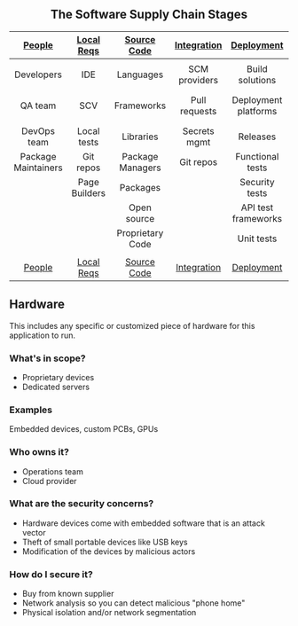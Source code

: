 <center>

## The Software Supply Chain Stages

| [People](PEOPLE.md#people) | [Local Reqs](LOCAL.md#local-requirements) | [Source Code](CODE.md#source-code) | [Integration](INTEGRATION.md#continuous-integration) | [Deployment](DEPLOYMENT.md#continuous-deployment) | [Runtime](RUNTIME.md#runtime) | [Hardware](HARDWARE.md#hardware) | [DNS](DNS.md#dns) | [Services](SERVICES.md#services) | [Cloud](CLOUD.md#cloud-resources)
| :---------: | :----------: | :--------------: | :-----------: | :------------------: | :-----------------: | :---------: | :------: | :----------------: | :---------:
|             |               |                  |               |                      |                     |             |          |                    |                 |
| Developers  | IDE           | Languages        | SCM providers | Build solutions      | Servers             | Embedded PC | URL      | SaaS solutions     | CDN             |
| QA team     | SCV           | Frameworks       | Pull requests | Deployment platforms | Operating systems   | PCB         | hostname | Third party APIs   | Cloud services  |
| DevOps team | Local tests   | Libraries        | Secrets mgmt  | Releases             | Webservers          | USB dongle  |          | Payment gateways   |                 |
| Package Maintainers | Git repos     | Package Managers | Git repos     | Functional tests     | Application servers | GPU/CPU     |          | Identity Providers |                 |
|             | Page Builders | Packages         |               | Security tests       | Web engines         |             |          | Analytics          |                 |
|             |               | Open source      |               | API test frameworks  | Databases           |             |          | Proxies            |                 |
|             |               | Proprietary Code |               | Unit tests           |                     |             |          |                    |                 |
|             |               |                  |               |                      |                     |             |          |                    |                 |
| [People](PEOPLE.md#people) | [Local Reqs](LOCAL.md#local-requirements) | [Source Code](CODE.md#source-code) | [Integration](INTEGRATION.md#continuous-integration) | [Deployment](DEPLOYMENT.md#continuous-deployment) | [Runtime](RUNTIME.md#runtime) | [Hardware](HARDWARE.md#hardware) | [DNS](DNS.md#dns) | [Services](SERVICES.md#services) | [Cloud](CLOUD.md#cloud-resources)

</center>

## Hardware

This includes any specific or customized piece of hardware for this application to run.  

### What's in scope?

* Proprietary devices
* Dedicated servers

### Examples

Embedded devices, custom PCBs, GPUs

### Who owns it?

* Operations team
* Cloud provider

### What are the security concerns?

* Hardware devices come with embedded software that is an attack vector
* Theft of small portable devices like USB keys
* Modification of the devices by malicious actors

### How do I secure it?

* Buy from known supplier 
* Network analysis so you can detect malicious "phone home"
* Physical isolation and/or network segmentation
